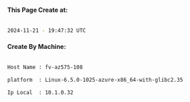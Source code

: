 
   
#### This Page Create at:

```bash

2024-11-21 - 19:47:32 UTC

```

#### Create By Machine:

```bash

Host Name : fv-az575-108

platform  : Linux-6.5.0-1025-azure-x86_64-with-glibc2.35

Ip Local  : 10.1.0.32

```

